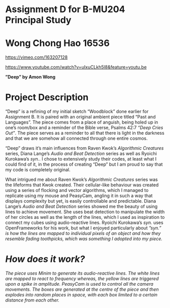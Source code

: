 # Assignment D for B-MU204 Principal Study
# Wong Chong Hao 16536

https://vimeo.com/163207128

https://www.youtube.com/watch?v=uIxuCLkh5l8&feature=youtu.be
  
 <b>”Deep” by Amon Wong</b>

# Project Description

“Deep” is a refining of my initial sketch “Woodblock” done earlier for Assignment B. It is paired with an original ambient piece titled “Past and Languages”. The piece comes from a place of anguish, being holed up in one’s room/box and a reminder of the Bible verse, Psalms 42:7 <i>“Deep Cries Out”</i>. The piece serves as a reminder to all that there is light in the darkness and that we are somehow all connected through one entire cosmos. 

“Deep” draws it’s main influences from Raven Kwok’s <i>Algorithmic Creatures</i> series, Diana Lange’s <i>Audio and Beat Detection</i> series as well as Ryoichi Kurokawa’s <i>syn.</i>. I chose to extensively study their codes, at least what I could find of it, in the process of creating “Deep” but I am proud to say that my code is completely original. 

What intrigued me about Raven Kwok’s <i>Algorithmic Creatures</i> series was the lifeforms that Kwok created. Their cellular-like behaviour was created using a series of flocking and vector algorithms, which I managed to replicate using my mouse and PeasyCam, angling it in such a way that displays complexity but yet, is easily controllable and predictable. Diana Lange’s <i>Audio and Beat Detection</i> series showed me the beauty of using lines to achieve movement. She uses beat detection to manipulate the width of her circles as well as the length of the lines, which I used as inspiration to connect my cubes using audio-reactive lines. Ryoichi Kurokawa’s <i>syn.</i> uses OpenFrameworks for his work, but what I enjoyed particularly about <i>”syn.”<i> is how the lines are mapped to individual pixels of an object and how they resemble fading toothpicks, which was something I adopted into my piece.  


# How does it work? 
The piece uses Minim to generate its audio-reactive lines. The white lines are mapped to react to frequency whereas, the yellow lines are triggered upon a spike in amplitude. PeasyCam is used to control all the camera movements. The boxes are generated at the centre of the piece and then explodes into random places in space, with  each box limited to a certain distance from each other. 




